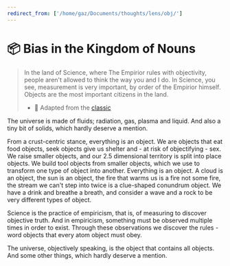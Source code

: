 ```yaml
---
redirect_from: ['/home/gaz/Documents/thoughts/lens/obj/']
---
```

# 📦 Bias in the Kingdom of Nouns

> In the land of Science, where The Empirior rules with objectivity, people
> aren't allowed to think the way you and I do. In Science, you see, measurement
> is very important, by order of the Empirior himself. Objects are the most
> important citizens in the land.
>
>  * 🔗 Adapted from the [classic](http://steve-yegge.blogspot.com/2006/03/execution-in-kingdom-of-nouns.html)

The universe is made of fluids; radiation, gas, plasma and liquid. And also a
tiny bit of solids, which hardly deserve a mention.

From a crust-centric stance, everything is an object. We are objects that eat
food objects, seek objects give us shelter and - at risk of objectifying - sex.
We raise smaller objects, and our 2.5 dimensional territory is split into place
objects. We build tool objects from smaller objects, which we use to transform
one type of object into another. Everything is an object. A cloud is an object,
the sun is an object, the fire that warms us is a fire not some fire, the
stream we can't step into twice is a clue-shaped conundrum object. We have a
drink and breathe a breath, and consider a wave and a rock to be very different
types of object.

Science is the practice of empiricism, that is, of measuring to discover
objective truth. And in empiricism, something must be observed multiple times in
order to exist. Through these observations we discover the rules - word objects
that every atom object must obey.

The universe, objectively speaking, is the object that contains all objects.
And some other things, which hardly deserve a mention.
